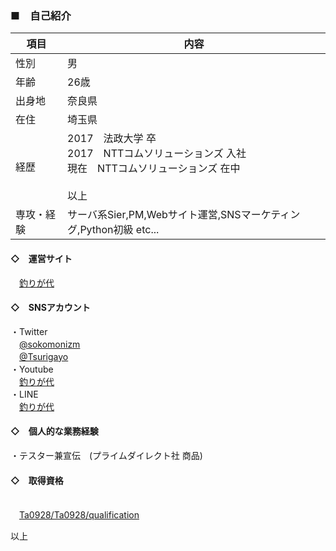 ### ■　自己紹介

| 項目 |  内容   |
| --- | --- | 
| 性別 | 男 | 
| 年齢 | 26歳 |
| 出身地 | 奈良県 |
| 在住 | 埼玉県 |
| 経歴 | 2017　法政大学 卒 <br>2017　NTTコムソリューションズ 入社 <br>現在　NTTコムソリューションズ 在中 <br><br>以上 |
| 専攻・経験 | サーバ系Sier,PM,Webサイト運営,SNSマーケティング,Python初級 etc... |

#### ◇　運営サイト
　[釣りが代](https://tsuri-info.com/)

#### ◇　SNSアカウント
・Twitter
<br>　[@sokomonizm](https://twitter.com/sokomonizm)
<br>　[@Tsurigayo](https://twitter.com/Tsurigayo)
<br>・Youtube
<br>　[釣りが代](https://www.youtube.com/channel/UCHv5uMwagfDMxa6bMUL6eeQ)
<br>・LINE
<br>　[釣りが代](https://line.me/R/ti/p/%40389jodbn)

#### ◇　個人的な業務経験
・テスター兼宣伝　(プライムダイレクト社 商品)

#### ◇　取得資格
<br>　[Ta0928/Ta0928/qualification](https://github.com/Ta0928/Ta0928/tree/main/qualification)

以上



<!--
**Ta0928/Ta0928** is a ✨ _special_ ✨ repository because its `README.md` (this file) appears on your GitHub profile.

Here are some ideas to get you started:

- 🔭 I’m currently working on ...
- 🌱 I’m currently learning ...
- 👯 I’m looking to collaborate on ...
- 🤔 I’m looking for help with ...
- 💬 Ask me about ...
- 📫 How to reach me: ...
- 😄 Pronouns: ...
- ⚡ Fun fact: ...
-->
